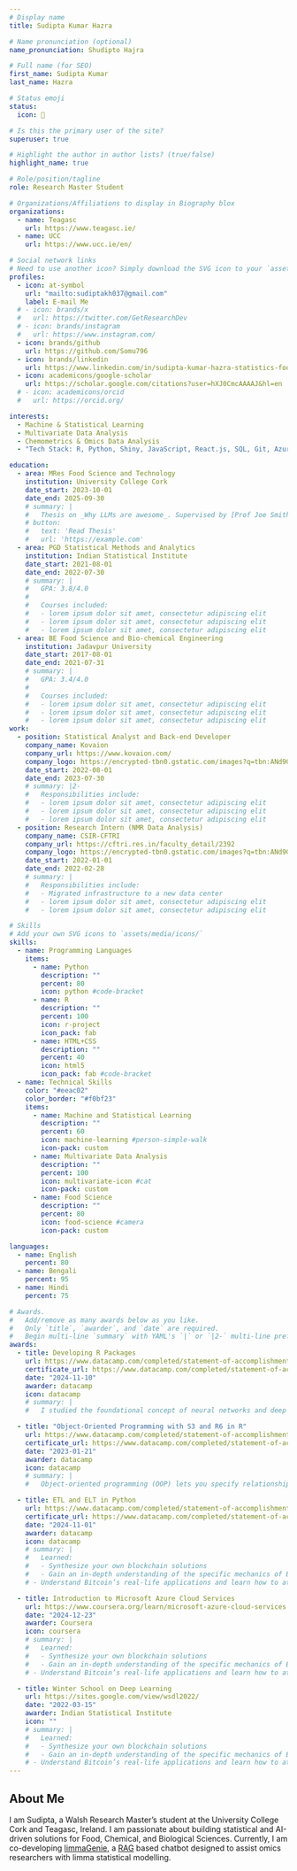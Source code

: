 ```yaml
---
# Display name
title: Sudipta Kumar Hazra

# Name pronunciation (optional)
name_pronunciation: Shudipto Hajra

# Full name (for SEO)
first_name: Sudipta Kumar
last_name: Hazra

# Status emoji
status:
  icon: 🧮

# Is this the primary user of the site?
superuser: true

# Highlight the author in author lists? (true/false)
highlight_name: true

# Role/position/tagline
role: Research Master Student

# Organizations/Affiliations to display in Biography blox
organizations:
  - name: Teagasc
    url: https://www.teagasc.ie/
  - name: UCC
    url: https://www.ucc.ie/en/

# Social network links
# Need to use another icon? Simply download the SVG icon to your `assets/media/icons/` folder.
profiles:
  - icon: at-symbol
    url: "mailto:sudiptakh037@gmail.com"
    label: E-mail Me
  # - icon: brands/x
  #   url: https://twitter.com/GetResearchDev
  # - icon: brands/instagram
  #   url: https://www.instagram.com/
  - icon: brands/github
    url: https://github.com/Somu796
  - icon: brands/linkedin
    url: https://www.linkedin.com/in/sudipta-kumar-hazra-statistics-food-science/
  - icon: academicons/google-scholar
    url: https://scholar.google.com/citations?user=hXJ0CmcAAAAJ&hl=en
  # - icon: academicons/orcid
  #   url: https://orcid.org/

interests:
  - Machine & Statistical Learning
  - Multivariate Data Analysis
  - Chemometrics & Omics Data Analysis
  - "Tech Stack: R, Python, Shiny, JavaScript, React.js, SQL, Git, Azure, LangChain, Docker"

education:
  - area: MRes Food Science and Technology
    institution: University College Cork
    date_start: 2023-10-01
    date_end: 2025-09-30
    # summary: |
    #   Thesis on _Why LLMs are awesome_. Supervised by [Prof Joe Smith](https://example.com). Presented papers at 5 IEEE conferences with the contributions being published in 2 Springer journals.
    # button:
    #   text: 'Read Thesis'
    #   url: 'https://example.com'
  - area: PGD Statistical Methods and Analytics
    institution: Indian Statistical Institute
    date_start: 2021-08-01
    date_end: 2022-07-30
    # summary: |
    #   GPA: 3.8/4.0
    #
    #   Courses included:
    #   - lorem ipsum dolor sit amet, consectetur adipiscing elit
    #   - lorem ipsum dolor sit amet, consectetur adipiscing elit
    #   - lorem ipsum dolor sit amet, consectetur adipiscing elit
  - area: BE Food Science and Bio-chemical Engineering
    institution: Jadavpur University
    date_start: 2017-08-01
    date_end: 2021-07-31
    # summary: |
    #   GPA: 3.4/4.0
    #
    #   Courses included:
    #   - lorem ipsum dolor sit amet, consectetur adipiscing elit
    #   - lorem ipsum dolor sit amet, consectetur adipiscing elit
    #   - lorem ipsum dolor sit amet, consectetur adipiscing elit
work:
  - position: Statistical Analyst and Back-end Developer
    company_name: Kovaion
    company_url: https://www.kovaion.com/
    company_logo: https://encrypted-tbn0.gstatic.com/images?q=tbn:ANd9GcSuEZvusAgMDDee8H3W2aTUX_9XUviHPvOxOw&s
    date_start: 2022-08-01
    date_end: 2023-07-30
    # summary: |2-
    #   Responsibilities include:
    #   - lorem ipsum dolor sit amet, consectetur adipiscing elit
    #   - lorem ipsum dolor sit amet, consectetur adipiscing elit
    #   - lorem ipsum dolor sit amet, consectetur adipiscing elit
  - position: Research Intern (NMR Data Analysis)
    company_name: CSIR-CFTRI
    company_url: https://cftri.res.in/faculty_detail/2392
    company_logo: https://encrypted-tbn0.gstatic.com/images?q=tbn:ANd9GcTyo9Aw-3t3xiLAXu8WbPyJygWCLl_h-IFaAg&s
    date_start: 2022-01-01
    date_end: 2022-02-28
    # summary: |
    #   Responsibilities include:
    #   - Migrated infrastructure to a new data center
    #   - lorem ipsum dolor sit amet, consectetur adipiscing elit
    #   - lorem ipsum dolor sit amet, consectetur adipiscing elit

# Skills
# Add your own SVG icons to `assets/media/icons/`
skills:
  - name: Programming Languages
    items:
      - name: Python
        description: ""
        percent: 80
        icon: python #code-bracket
      - name: R
        description: ""
        percent: 100
        icon: r-project
        icon_pack: fab
      - name: HTML+CSS
        description: ""
        percent: 40
        icon: html5
        icon_pack: fab #code-bracket
  - name: Technical Skills
    color: "#eeac02"
    color_border: "#f0bf23"
    items:
      - name: Machine and Statistical Learning
        description: ""
        percent: 60
        icon: machine-learning #person-simple-walk
        icon-pack: custom
      - name: Multivariate Data Analysis
        description: ""
        percent: 100
        icon: multivariate-icon #cat
        icon-pack: custom
      - name: Food Science
        description: ""
        percent: 80
        icon: food-science #camera
        icon-pack: custom

languages:
  - name: English
    percent: 80
  - name: Bengali
    percent: 95
  - name: Hindi
    percent: 75

# Awards.
#   Add/remove as many awards below as you like.
#   Only `title`, `awarder`, and `date` are required.
#   Begin multi-line `summary` with YAML's `|` or `|2-` multi-line prefix and indent 2 spaces below.
awards:
  - title: Developing R Packages
    url: https://www.datacamp.com/completed/statement-of-accomplishment/course/eeddc7da834f0ded04e9d10a42f6612d5f35916d
    certificate_url: https://www.datacamp.com/completed/statement-of-accomplishment/course/eeddc7da834f0ded04e9d10a42f6612d5f35916d
    date: "2024-11-10"
    awarder: datacamp
    icon: datacamp
    # summary: |
    #   I studied the foundational concept of neural networks and deep learning. By the end, I was familiar with the significant technological trends driving the rise of deep learning; build, train, and apply fully connected deep neural networks; implement efficient (vectorized) neural networks; identify key parameters in a neural network’s architecture; and apply deep learning to your own applications.

  - title: "Object-Oriented Programming with S3 and R6 in R"
    url: https://www.datacamp.com/completed/statement-of-accomplishment/course/9b8fc581a5df93307004afedc9bd3405a4be79e3
    certificate_url: https://www.datacamp.com/completed/statement-of-accomplishment/course/9b8fc581a5df93307004afedc9bd3405a4be79e3
    date: "2023-01-21"
    awarder: datacamp
    icon: datacamp
    # summary: |
    #   Object-oriented programming (OOP) lets you specify relationships between functions and the objects that they can act on, helping you manage complexity in your code. This is an intermediate level course, providing an introduction to OOP, using the S3 and R6 systems. S3 is a great day-to-day R programming tool that simplifies some of the functions that you write. R6 is especially useful for industry-specific analyses, working with web APIs, and building GUIs.

  - title: ETL and ELT in Python
    url: https://www.datacamp.com/completed/statement-of-accomplishment/course/4bf8b7b35e7b0e954a2708e20286452e36a546a1
    certificate_url: https://www.datacamp.com/completed/statement-of-accomplishment/course/4bf8b7b35e7b0e954a2708e20286452e36a546a1
    date: "2024-11-01"
    awarder: datacamp
    icon: datacamp
    # summary: |
    #   Learned:
    #   - Synthesize your own blockchain solutions
    #   - Gain an in-depth understanding of the specific mechanics of Bitcoin
    # - Understand Bitcoin’s real-life applications and learn how to attack and destroy Bitcoin, Ethereum, smart contracts and Dapps, and alternatives to Bitcoin’s Proof-of-Work consensus algorithm

  - title: Introduction to Microsoft Azure Cloud Services
    url: https://www.coursera.org/learn/microsoft-azure-cloud-services
    date: "2024-12-23"
    awarder: Coursera
    icon: coursera
    # summary: |
    #   Learned:
    #   - Synthesize your own blockchain solutions
    #   - Gain an in-depth understanding of the specific mechanics of Bitcoin
    # - Understand Bitcoin’s real-life applications and learn how to attack and destroy Bitcoin, Ethereum, smart contracts and Dapps, and alternatives to Bitcoin’s Proof-of-Work consensus algorithm

  - title: Winter School on Deep Learning
    url: https://sites.google.com/view/wsdl2022/
    date: "2022-03-15"
    awarder: Indian Statistical Institute
    icon: ""
    # summary: |
    #   Learned:
    #   - Synthesize your own blockchain solutions
    #   - Gain an in-depth understanding of the specific mechanics of Bitcoin
    # - Understand Bitcoin’s real-life applications and learn how to attack and destroy Bitcoin, Ethereum, smart contracts and Dapps, and alternatives to Bitcoin’s Proof-of-Work consensus algorithm
---
```


## About Me

I am Sudipta, a Walsh Research Master’s student at the University College Cork and Teagasc, Ireland. I am passionate about building statistical and AI-driven solutions for Food, Chemical, and Biological Sciences. Currently, I am co-developing [limmaGenie](https://linktr.ee/sudipta_hazra), a [RAG](https://www.google.com/search?q=RAG&rlz=1C1GCEB_enIE1119IE1119&oq=RAG&gs_lcrp=EgZjaHJvbWUyBggAEEUYOTIGCAEQRRg7MgYIAhBFGD0yBggDEEUYPTIGCAQQRRg90gEIMTAwM2owajGoAgCwAgA&sourceid=chrome&ie=UTF-8) based chatbot designed to assist omics researchers with limma statistical modelling.
